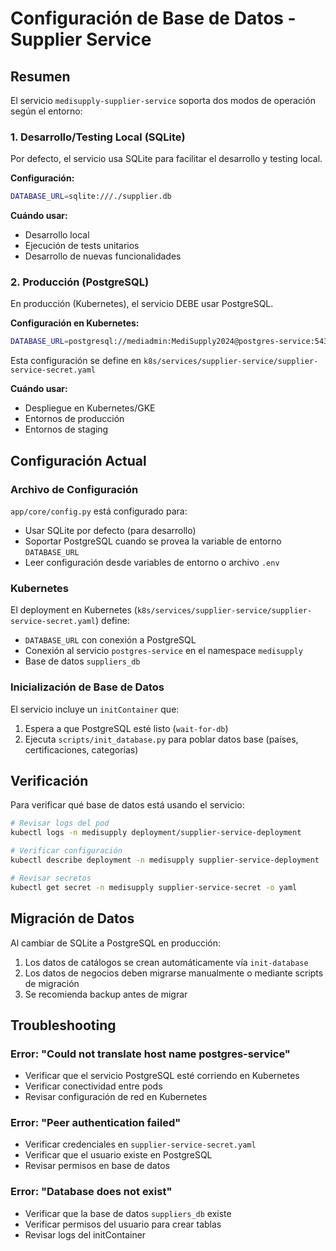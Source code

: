 # Configuración de Base de Datos - Supplier Service

## Resumen

El servicio `medisupply-supplier-service` soporta dos modos de operación según el entorno:

### 1. Desarrollo/Testing Local (SQLite)
Por defecto, el servicio usa SQLite para facilitar el desarrollo y testing local.

**Configuración:**
```bash
DATABASE_URL=sqlite:///./supplier.db
```

**Cuándo usar:**
- Desarrollo local
- Ejecución de tests unitarios
- Desarrollo de nuevas funcionalidades

### 2. Producción (PostgreSQL)
En producción (Kubernetes), el servicio DEBE usar PostgreSQL.

**Configuración en Kubernetes:**
```bash
DATABASE_URL=postgresql://mediadmin:MediSupply2024@postgres-service:5432/suppliers_db
```

Esta configuración se define en `k8s/services/supplier-service/supplier-service-secret.yaml`

**Cuándo usar:**
- Despliegue en Kubernetes/GKE
- Entornos de producción
- Entornos de staging

## Configuración Actual

### Archivo de Configuración
`app/core/config.py` está configurado para:
- Usar SQLite por defecto (para desarrollo)
- Soportar PostgreSQL cuando se provea la variable de entorno `DATABASE_URL`
- Leer configuración desde variables de entorno o archivo `.env`

### Kubernetes
El deployment en Kubernetes (`k8s/services/supplier-service/supplier-service-secret.yaml`) define:
- `DATABASE_URL` con conexión a PostgreSQL
- Conexión al servicio `postgres-service` en el namespace `medisupply`
- Base de datos `suppliers_db`

### Inicialización de Base de Datos
El servicio incluye un `initContainer` que:
1. Espera a que PostgreSQL esté listo (`wait-for-db`)
2. Ejecuta `scripts/init_database.py` para poblar datos base (países, certificaciones, categorías)

## Verificación

Para verificar qué base de datos está usando el servicio:

```bash
# Revisar logs del pod
kubectl logs -n medisupply deployment/supplier-service-deployment

# Verificar configuración
kubectl describe deployment -n medisupply supplier-service-deployment

# Revisar secretos
kubectl get secret -n medisupply supplier-service-secret -o yaml
```

## Migración de Datos

Al cambiar de SQLite a PostgreSQL en producción:
1. Los datos de catálogos se crean automáticamente vía `init-database`
2. Los datos de negocios deben migrarse manualmente o mediante scripts de migración
3. Se recomienda backup antes de migrar

## Troubleshooting

### Error: "Could not translate host name postgres-service"
- Verificar que el servicio PostgreSQL esté corriendo en Kubernetes
- Verificar conectividad entre pods
- Revisar configuración de red en Kubernetes

### Error: "Peer authentication failed"
- Verificar credenciales en `supplier-service-secret.yaml`
- Verificar que el usuario existe en PostgreSQL
- Revisar permisos en base de datos

### Error: "Database does not exist"
- Verificar que la base de datos `suppliers_db` existe
- Verificar permisos del usuario para crear tablas
- Revisar logs del initContainer

